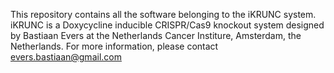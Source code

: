 This repository contains all the software belonging to the iKRUNC system.
iKRUNC is a Doxycycline inducible CRISPR/Cas9 knockout system designed by Bastiaan Evers at the Netherlands Cancer Institure, Amsterdam, the Netherlands.
For more information, please contact evers.bastiaan@gmail.com
